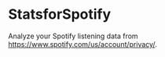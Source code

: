 # StatsforSpotify
Analyze your Spotify listening data from https://www.spotify.com/us/account/privacy/.

